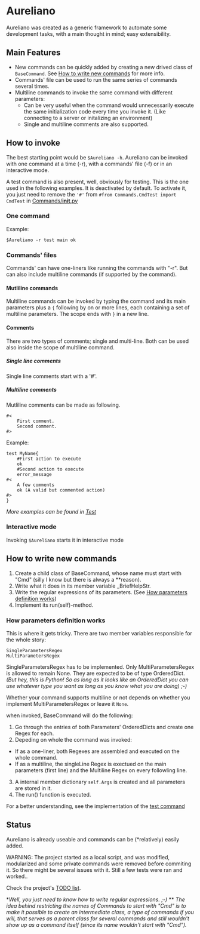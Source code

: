 # Aureliano
Aureliano was created as a generic framework to automate some development tasks, with a main thought in mind; easy extensibility.

## Main Features
* New commands can be quickly added by creating a new drived class of `BaseCommand`. See [How to write new commands](#how-to-write-new-commands) for more info.
* Commands' file can be used to run the same series of commands several times.
* Multiline commands to invoke the same command with different parameters:
  * Can be very useful when the command would unnecessarily execute the same initialization code every time you invoke it. (Like connecting to a server or initalizing an environment)
  * Single and multiline comments are also supported.

## How to invoke
The best starting point would be `$Aureliano -h`.
Aureliano can be invoked with one command at a time (-r), with a commands' file (-f) or in an interactive mode.

A test command is also present, well, obviously for testing. This is the one used in the following examples.
It is deactivated by default. To activate it, you just need to remove the `'#'` from `#from Commands.CmdTest import CmdTest` in [Commands/__init__.py](Commands/__init__.py)

### One command
Example:
```
$Aureliano -r test main ok
```

### Commands' files
Commands' can have one-liners like running the commands with "-r".
But can also include multiline commands (if supported by the command).


#### Mutliline commands
Multiline commands can be invoked by typing the command and its main parameters plus a `{` following by on or more lines, each containing a set of multiline parameters. The scope ends with `}` in a new line.

#### Comments
There are two types of comments; single and multi-line.
Both can be used also inside the scope of multiline command.

##### Single line comments
Single line comments start with a '#'.

##### Multiline comments
Mutliline comments can be made as following.
```
#<
	First comment.
	Second comment.
#>
```



Example:
```
test MyName{
	#First action to execute
	ok
	#Second action to execute
	error_message
#<
	A few comments
	ok (A valid but commented action)
#>
}

```

_More examples can be found in [Test](Test)_

### Interactive mode
Invoking `$Aureliano` starts it in interactive mode


## How to write new commands
1. Create a child class of BaseCommand, whose name must start with "Cmd" (silly I know but there is always a \*\*reason).
2. Write what it does in its member variable \_BriefHelpStr.
3. Write the regular expressions of its parameters. (See [How parameters definition works](#how-parameters-definition-works))
4. Implement its run(self)-method.

### How parameters definition works
This is where it gets tricky.
There are two member variables responsible for the whole story:
```
SingleParametersRegex
MultiParametersRegex
```

SingleParametersRegex has to be implemented. Only MultiParametersRegex is allowed to remain None.
They are expected to be of type OrderedDict. _(But hey, this is Python! So as long as it looks like an OrderedDict you can use whatever type you want as long as you know what you are doing) ;-)_

Whether your command supports multiline or not depends on whether you implement MultiParametersRegex or leave it `None`.

when invoked, BaseCommand will do the following:
1. Go through the entries of both Parameters' OrderedDicts and create one Regex for each.
2. Depeding on whole the command was invoked:
  * If as a one-liner, both Regexes are assembled and executed on the whole command.
  * If as a multiline, the singleLine Regex is exectued on the main parameters (first line) and the Multiline Regex on every followling line.
3. A internal member dictionary `self.Args` is created and all parameters are stored in it.
4. The run() function is executed.

For a better understanding, see the implementation of the [test command](Aureliano/Commands/CmdTest.py)


## Status 
Aureliano is already useable and commands can be (\*relatively) easily added.

WARNING: The project started as a local script, and was modified, modularized and some private commands were removed before commiting it. So there might be several issues with it. Still a few tests were ran and worked..

Check the project's [TODO list](TODO.md).



\**Well, you just need to know how to write regular expressions. ;-)*
\*\* *The idea behind restricting the names of Commands to start with "Cmd" is to make it possible to create an intermediate class, a type of commands if you will, that serves as a parent class for several commands  and still wouldn't show up as a command itself (since its name wouldn't start with "Cmd").*
